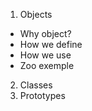 1. Objects 
  - Why object?
  - How we define 
  - How we use 
  - Zoo exemple
2. Classes
3. Prototypes